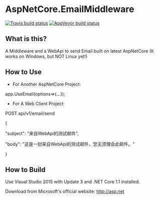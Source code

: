 
AspNetCore.EmailMiddleware
=====================

[![Travis build status](https://img.shields.io/travis/huangxiangyao/AspNetCore.EmailMiddleware.svg?label=travis-ci&style=flat-square&branch=master)](https://travis-ci.org/huangxiangyao/AspNetCore.EmailMiddleware)
[![AppVeyor build status](https://img.shields.io/appveyor/ci/FrankH/AspNetCore-EmailMiddleware/master.svg?label=appveyor&style=flat-square)](https://ci.appveyor.com/project/FrankH/AspNetCore-EmailMiddleware)

What is this?
----------------

A Middleware and a WebApi to send Email built on latest AspNetCore (It works on Windows, but NOT Linux yet!)

How to Use
----------------
* For Another AspNetCore Project:


app.UseEmail(options=>{...});


* For A Web Client Project:


POST api/v1/email/send


{

  "subject": "来自WebApi的测试邮件",
  
  "body": "这是一封来自WebApi的测试邮件，您无须理会此邮件。"
  
}


How to Build
----------------

Use Visual Studio 2015 with Update 3 and .NET Core 1.1 installed.

Download from Microsoft's official website: http://asp.net
